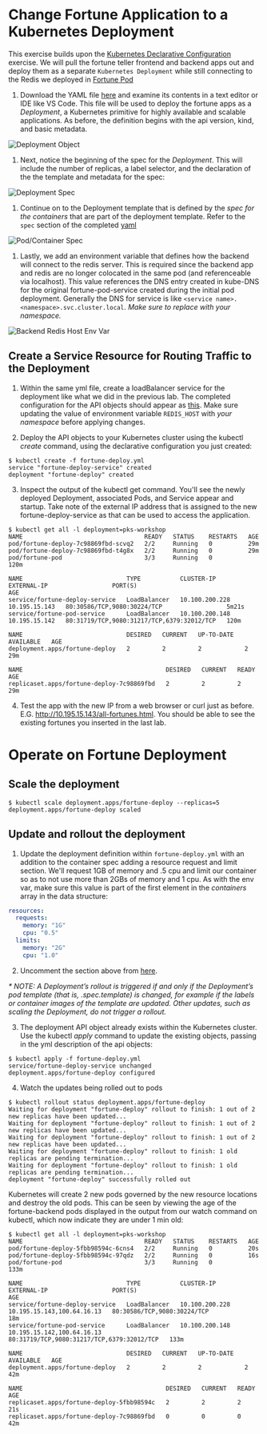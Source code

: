 # Change Fortune Application to a Kubernetes Deployment
This exercise builds upon the [Kubernetes Declarative Configuration](k8s-pod-declarative.en.md) exercise. We will pull the fortune teller frontend and backend apps out and deploy them as a separate `Kubernetes Deployment` while still connecting to the Redis we deployed in [Fortune Pod](fortune-pod.yml)

1. Download the YAML file [here](fortune-deploy.yml) and examine its contents in a text editor or IDE like VS Code. This file will be used to deploy the fortune apps as a _Deployment_, a Kubernetes primitive for highly available and scalable applications. As before, the definition begins with the api version, kind, and basic metadata.

![Deployment Object](k8s-deploy-1.png)


1. Next, notice the beginning of the spec for the _Deployment_.  This will include the number of replicas, a label selector, and the declaration of the the template and metadata for the spec:

![Deployment Spec](k8s-deploy-2.png)


1. Continue on to the Deployment template that is defined by the *spec for the containers* that are part of the deployment template.  Refer to the `spec` section of the completed [yaml](fortune-deploy.yml)

![Pod/Container Spec](k8s-deploy-3.png)


1. Lastly, we add an environment variable that defines how the backend will connect to the redis server.  This is required since the backend app and redis are no longer colocated in the same pod (and referenceable via localhost).  This value references the DNS entry created in kube-DNS for the original fortune-pod-service created during the initial pod deployment. Generally the DNS for service is like `<service name>.<namespace>.svc.cluster.local`. *Make sure to replace with your namespace.*

![Backend Redis Host Env Var](k8s-deploy-3.png)



## Create a Service Resource for Routing Traffic to the Deployment 
1. Within the same yml file, create a loadBalancer service for the deployment like what we did in the previous lab. The completed configuration for the API objects should appear as [this](fortune-deploy.yml). Make sure updating the value of environment variable `REDIS_HOST` with *your namespace* before applying changes.

2. Deploy the API objects to your Kubernetes cluster using the kubectl _create_ command, using the declarative configuration you just created:
```shell
$ kubectl create -f fortune-deploy.yml
service "fortune-deploy-service" created
deployment "fortune-deploy" created
```

3. Inspect the output of the kubectl get command.  You'll see the newly deployed Deployment, associated Pods, and Service appear and startup.  Take note of the external IP address that is assigned to the new fortune-deploy-service as that can be used to access the application.
```shell
$ kubectl get all -l deployment=pks-workshop
NAME                                  READY   STATUS    RESTARTS   AGE
pod/fortune-deploy-7c98869fbd-scvq2   2/2     Running   0          29m
pod/fortune-deploy-7c98869fbd-t4g8x   2/2     Running   0          29m
pod/fortune-pod                       3/3     Running   0          120m

NAME                             TYPE           CLUSTER-IP       EXTERNAL-IP                  PORT(S)                                      AGE
service/fortune-deploy-service   LoadBalancer   10.100.200.228   10.195.15.143   80:30586/TCP,9080:30224/TCP                  5m21s
service/fortune-pod-service      LoadBalancer   10.100.200.148   10.195.15.142   80:31719/TCP,9080:31217/TCP,6379:32012/TCP   120m

NAME                             DESIRED   CURRENT   UP-TO-DATE   AVAILABLE   AGE
deployment.apps/fortune-deploy   2         2         2            2           29m

NAME                                        DESIRED   CURRENT   READY   AGE
replicaset.apps/fortune-deploy-7c98869fbd   2         2         2       29m
```

4. Test the app with the new IP from a web browser or curl just as before. E.G. http://10.195.15.143/all-fortunes.html. You should be able to see the existing fortunes you inserted in the last lab.

# Operate on Fortune Deployment
## Scale the deployment 
```
$ kubectl scale deployment.apps/fortune-deploy --replicas=5
deployment.apps/fortune-deploy scaled
```
## Update and rollout the deployment
1. Update the deployment definition within `fortune-deploy.yml` with an addition to the container spec adding a resource request and limit section.  We'll request 1GB of memory and .5 cpu and limit our container so as to not use more than 2GBs of memory and 1 cpu.  As with the env var, make sure this value is part of the first element in the *containers* array in the data structure:
```yaml
resources:
  requests:
    memory: "1G"
    cpu: "0.5"
  limits:
    memory: "2G"
    cpu: "1.0"
```

2. Uncomment the section above from [here](fortune-deploy.yml). 
 
_* NOTE: A Deployment’s rollout is triggered if and only if the Deployment’s pod template (that is, .spec.template) is changed, for example if the labels or container images of the template are updated. Other updates, such as scaling the Deployment, do not trigger a rollout._

3. The deployment API object already exists within the Kubernetes cluster.  Use the kubectl _apply_ command to update the existing objects, passing in the yml description of the api objects:
```shell
$ kubectl apply -f fortune-deploy.yml
service/fortune-deploy-service unchanged
deployment.apps/fortune-deploy configured
```

4. Watch the updates being rolled out to pods
```shell
$ kubectl rollout status deployment.apps/fortune-deploy
Waiting for deployment "fortune-deploy" rollout to finish: 1 out of 2 new replicas have been updated...
Waiting for deployment "fortune-deploy" rollout to finish: 1 out of 2 new replicas have been updated...
Waiting for deployment "fortune-deploy" rollout to finish: 1 out of 2 new replicas have been updated...
Waiting for deployment "fortune-deploy" rollout to finish: 1 old replicas are pending termination...
Waiting for deployment "fortune-deploy" rollout to finish: 1 old replicas are pending termination...
deployment "fortune-deploy" successfully rolled out
```

  Kubernetes will create 2 new pods governed by the new resource locations and destroy the old pods.  This can be seen by viewing the age of the fortune-backend pods displayed in the output from our watch command on kubectl, which now indicate they are under 1 min old:

```shell
$ kubectl get all -l deployment=pks-workshop
NAME                                  READY   STATUS    RESTARTS   AGE
pod/fortune-deploy-5fbb98594c-6cns4   2/2     Running   0          20s
pod/fortune-deploy-5fbb98594c-97qdz   2/2     Running   0          16s
pod/fortune-pod                       3/3     Running   0          133m

NAME                             TYPE           CLUSTER-IP       EXTERNAL-IP                  PORT(S)                                      AGE
service/fortune-deploy-service   LoadBalancer   10.100.200.228   10.195.15.143,100.64.16.13   80:30586/TCP,9080:30224/TCP                  18m
service/fortune-pod-service      LoadBalancer   10.100.200.148   10.195.15.142,100.64.16.13   80:31719/TCP,9080:31217/TCP,6379:32012/TCP   133m

NAME                             DESIRED   CURRENT   UP-TO-DATE   AVAILABLE   AGE
deployment.apps/fortune-deploy   2         2         2            2           42m

NAME                                        DESIRED   CURRENT   READY   AGE
replicaset.apps/fortune-deploy-5fbb98594c   2         2         2       21s
replicaset.apps/fortune-deploy-7c98869fbd   0         0         0       42m
```
